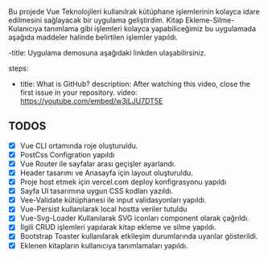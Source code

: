 Bu projede Vue Teknolojileri kullanılrak kütüphane işlemlerinin kolayca idare edilmesini sağlayacak bir uygulama geliştirdim.
Kitap Ekleme-Silme-Kulanıcıya tanımlama gibi işlemleri kolayca yapabiliceğimiz bu uygulamada aşağıda maddeler halinde belirtilen işlemler yapıldı.

-title: Uygulama demosuna aşağıdaki linkden ulaşabilirsiniz.

steps:
- title: What is GitHub?
  description: After watching this video, close the first issue in your repository.
  video: https://youtube.com/embed/w3jLJU7DT5E
## TODOS

- [x] Vue CLI ortamında roje oluşturuldu. 
- [x] PostCss Configration yapıldı
- [x] Vue Router ile sayfalar arası geçişler ayarlandı.
- [x] Header tasarımı ve Anasayfa için layout oluşturuldu.
- [x] Proje host etmek için vercel.com deploy konfigrasyonu yapıldı
- [x] Sayfa UI tasarımına uygun CSS kodları yazıldı.
- [x] Vee-Validate kütüphanesi ile input validasyonları yapıldı. 
- [x] Vue-Persist kullanılarak local hostta veriler tutuldu
- [x] Vue-Svg-Loader Kullanılarak SVG iconları component olarak çağrıldı.
- [x] İlgili CRUD işlemleri yapılarak kitap ekleme ve silme yapıldı.
- [x] Bootstrap Toaster kullanılarak etkileşim durumlarında uyarılar gösterildi.
- [x] Eklenen kitapların kullanıcıya tanımlamaları yapıldı.
